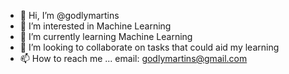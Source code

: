 - 👋 Hi, I’m @godlymartins
- 👀 I’m interested in Machine Learning 
- 🌱 I’m currently learning Machine Learning 
- 💞️ I’m looking to collaborate on tasks that could aid my learning
- 📫 How to reach me ... email: godlymartins@gmail.com 

<!---
godlymartins/godlymartins is a ✨ special ✨ repository because its `README.md` (this file) appears on your GitHub profile.
You can click the Preview link to take a look at your changes.
--->
